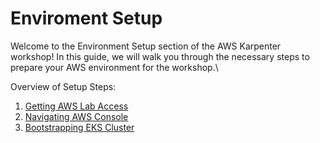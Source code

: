 # Enviroment Setup

Welcome to the Environment Setup section of the AWS Karpenter workshop! In this guide, we will walk you through the necessary steps to prepare your AWS environment for the workshop.\


Overview of Setup Steps:

1. [Getting AWS Lab Access](getting-aws-lab-access.md)
2. [Navigating AWS Console](navigating-aws-console.md)
3. [Bootstrapping EKS Cluster](bootstrapping-eks-cluster.md)
